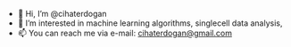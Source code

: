 - 👋 Hi, I’m @cihaterdogan
- 👀 I’m interested in machine learning algorithms, singlecell data analysis, 
- 📫 You can reach me via e-mail: cihaterdogan@gmail.com

<!---
cihaterdogan/cihaterdogan is a ✨ special ✨ repository because its `README.md` (this file) appears on your GitHub profile.
You can click the Preview link to take a look at your changes.
--->
